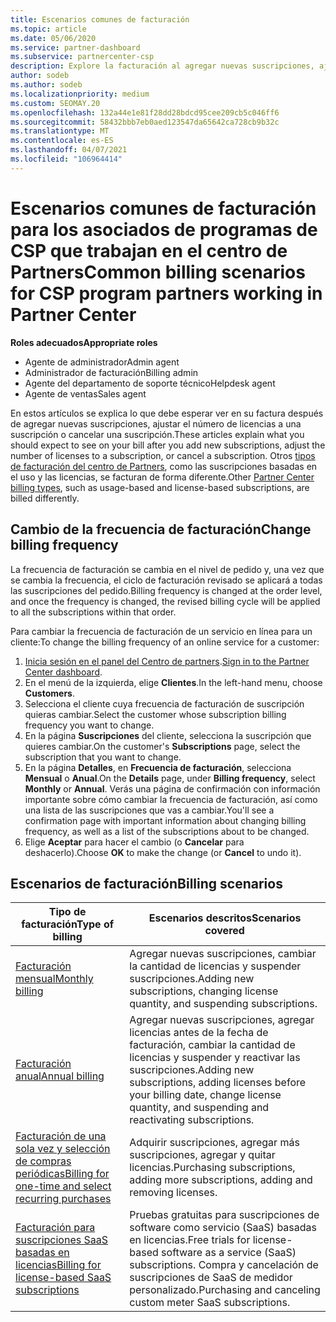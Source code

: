 ```yaml
---
title: Escenarios comunes de facturación
ms.topic: article
ms.date: 05/06/2020
ms.service: partner-dashboard
ms.subservice: partnercenter-csp
description: Explore la facturación al agregar nuevas suscripciones, ajustar la cantidad de licencias o cancelar una suscripción. Vea cómo difieren las suscripciones basadas en el uso y las licencias.
author: sodeb
ms.author: sodeb
ms.localizationpriority: medium
ms.custom: SEOMAY.20
ms.openlocfilehash: 132a44e1e81f28dd28bdcd95cee209cb5c046ff6
ms.sourcegitcommit: 58432bbb7eb0aed123547da65642ca728cb9b32c
ms.translationtype: MT
ms.contentlocale: es-ES
ms.lasthandoff: 04/07/2021
ms.locfileid: "106964414"
---
```

# <a name="common-billing-scenarios-for-csp-program-partners-working-in-partner-center"></a><span data-ttu-id="442ca-104">Escenarios comunes de facturación para los asociados de programas de CSP que trabajan en el centro de Partners</span><span class="sxs-lookup"><span data-stu-id="442ca-104">Common billing scenarios for CSP program partners working in Partner Center</span></span>

<span data-ttu-id="442ca-105">**Roles adecuados**</span><span class="sxs-lookup"><span data-stu-id="442ca-105">**Appropriate roles**</span></span>

- <span data-ttu-id="442ca-106">Agente de administrador</span><span class="sxs-lookup"><span data-stu-id="442ca-106">Admin agent</span></span>
- <span data-ttu-id="442ca-107">Administrador de facturación</span><span class="sxs-lookup"><span data-stu-id="442ca-107">Billing admin</span></span>
- <span data-ttu-id="442ca-108">Agente del departamento de soporte técnico</span><span class="sxs-lookup"><span data-stu-id="442ca-108">Helpdesk agent</span></span>
- <span data-ttu-id="442ca-109">Agente de ventas</span><span class="sxs-lookup"><span data-stu-id="442ca-109">Sales agent</span></span>

<span data-ttu-id="442ca-110">En estos artículos se explica lo que debe esperar ver en su factura después de agregar nuevas suscripciones, ajustar el número de licencias a una suscripción o cancelar una suscripción.</span><span class="sxs-lookup"><span data-stu-id="442ca-110">These articles explain what you should expect to see on your bill after you add new subscriptions, adjust the number of licenses to a subscription, or cancel a subscription.</span></span> <span data-ttu-id="442ca-111">Otros [tipos de facturación del centro de Partners](billing-different-types.md), como las suscripciones basadas en el uso y las licencias, se facturan de forma diferente.</span><span class="sxs-lookup"><span data-stu-id="442ca-111">Other [Partner Center billing types](billing-different-types.md), such as usage-based and license-based subscriptions, are billed differently.</span></span>


## <a name="change-billing-frequency"></a><span data-ttu-id="442ca-112">Cambio de la frecuencia de facturación</span><span class="sxs-lookup"><span data-stu-id="442ca-112">Change billing frequency</span></span>

<span data-ttu-id="442ca-113">La frecuencia de facturación se cambia en el nivel de pedido y, una vez que se cambia la frecuencia, el ciclo de facturación revisado se aplicará a todas las suscripciones del pedido.</span><span class="sxs-lookup"><span data-stu-id="442ca-113">Billing frequency is changed at the order level, and once the frequency is changed, the revised billing cycle will be applied to all the subscriptions within that order.</span></span> 

<span data-ttu-id="442ca-114">Para cambiar la frecuencia de facturación de un servicio en línea para un cliente:</span><span class="sxs-lookup"><span data-stu-id="442ca-114">To change the billing frequency of an online service for a customer:</span></span>

1. <span data-ttu-id="442ca-115">[Inicia sesión en el panel del Centro de partners](https://partner.microsoft.com/dashboard/home).</span><span class="sxs-lookup"><span data-stu-id="442ca-115">[Sign in to the Partner Center dashboard](https://partner.microsoft.com/dashboard/home).</span></span>
2. <span data-ttu-id="442ca-116">En el menú de la izquierda, elige **Clientes**.</span><span class="sxs-lookup"><span data-stu-id="442ca-116">In the left-hand menu, choose **Customers**.</span></span>
3. <span data-ttu-id="442ca-117">Selecciona el cliente cuya frecuencia de facturación de suscripción quieras cambiar.</span><span class="sxs-lookup"><span data-stu-id="442ca-117">Select the customer whose subscription billing frequency you want to change.</span></span>
4. <span data-ttu-id="442ca-118">En la página **Suscripciones** del cliente, selecciona la suscripción que quieres cambiar.</span><span class="sxs-lookup"><span data-stu-id="442ca-118">On the customer's **Subscriptions** page, select the subscription that you want to change.</span></span>
5. <span data-ttu-id="442ca-119">En la página **Detalles**, en **Frecuencia de facturación**, selecciona **Mensual** o **Anual**.</span><span class="sxs-lookup"><span data-stu-id="442ca-119">On the **Details** page, under **Billing frequency**, select **Monthly** or **Annual**.</span></span> <span data-ttu-id="442ca-120">Verás una página de confirmación con información importante sobre cómo cambiar la frecuencia de facturación, así como una lista de las suscripciones que vas a cambiar.</span><span class="sxs-lookup"><span data-stu-id="442ca-120">You'll see a confirmation page with important information about changing billing frequency, as well as a list of the subscriptions about to be changed.</span></span>
6. <span data-ttu-id="442ca-121">Elige **Aceptar** para hacer el cambio (o **Cancelar** para deshacerlo).</span><span class="sxs-lookup"><span data-stu-id="442ca-121">Choose **OK** to make the change (or **Cancel** to undo it).</span></span>

## <a name="billing-scenarios"></a><span data-ttu-id="442ca-122">Escenarios de facturación</span><span class="sxs-lookup"><span data-stu-id="442ca-122">Billing scenarios</span></span>

| <span data-ttu-id="442ca-123">Tipo de facturación</span><span class="sxs-lookup"><span data-stu-id="442ca-123">Type of billing</span></span> | <span data-ttu-id="442ca-124">Escenarios descritos</span><span class="sxs-lookup"><span data-stu-id="442ca-124">Scenarios covered</span></span> |
| --------------- | ----------------- |
| [<span data-ttu-id="442ca-125">Facturación mensual</span><span class="sxs-lookup"><span data-stu-id="442ca-125">Monthly billing</span></span>](common-billing-scenarios-monthly.md) | <span data-ttu-id="442ca-126">Agregar nuevas suscripciones, cambiar la cantidad de licencias y suspender suscripciones.</span><span class="sxs-lookup"><span data-stu-id="442ca-126">Adding new subscriptions, changing license quantity, and suspending subscriptions.</span></span> |
| [<span data-ttu-id="442ca-127">Facturación anual</span><span class="sxs-lookup"><span data-stu-id="442ca-127">Annual billing</span></span>](common-billing-scenarios-annual.md) | <span data-ttu-id="442ca-128">Agregar nuevas suscripciones, agregar licencias antes de la fecha de facturación, cambiar la cantidad de licencias y suspender y reactivar las suscripciones.</span><span class="sxs-lookup"><span data-stu-id="442ca-128">Adding new subscriptions, adding licenses before your billing date, change license quantity, and suspending and reactivating subscriptions.</span></span> |
| [<span data-ttu-id="442ca-129">Facturación de una sola vez y selección de compras periódicas</span><span class="sxs-lookup"><span data-stu-id="442ca-129">Billing for one-time and select recurring purchases</span></span>](common-billing-scenarios-onetime-recurring.md) | <span data-ttu-id="442ca-130">Adquirir suscripciones, agregar más suscripciones, agregar y quitar licencias.</span><span class="sxs-lookup"><span data-stu-id="442ca-130">Purchasing subscriptions, adding more subscriptions, adding and removing licenses.</span></span> |
| [<span data-ttu-id="442ca-131">Facturación para suscripciones SaaS basadas en licencias</span><span class="sxs-lookup"><span data-stu-id="442ca-131">Billing for license-based SaaS subscriptions</span></span>](common-billing-scenarios-saas.md) | <span data-ttu-id="442ca-132">Pruebas gratuitas para suscripciones de software como servicio (SaaS) basadas en licencias.</span><span class="sxs-lookup"><span data-stu-id="442ca-132">Free trials for license-based software as a service (SaaS) subscriptions.</span></span> <span data-ttu-id="442ca-133">Compra y cancelación de suscripciones de SaaS de medidor personalizado.</span><span class="sxs-lookup"><span data-stu-id="442ca-133">Purchasing and canceling custom meter SaaS subscriptions.</span></span> |
